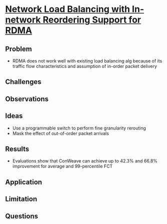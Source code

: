 # [Network Load Balancing with In-network Reordering Support for RDMA](https://dl.acm.org/doi/pdf/10.1145/3603269.3604849)
## Problem
- RDMA does not work well with existing load balancing alg because of its traffic flow characteristics and assumption of in-order packet delivery
## Challenges

## Observations

## Ideas
- Use a programmable switch to perform fine granularity rerouting
- Mask the effect of out-of-order packet arrivals

## Results
- Evaluations show that ConWeave can achieve up to 42.3% and 66.8% improvement for average and 99-percentile
FCT

## Application

## Limitation

## Questions